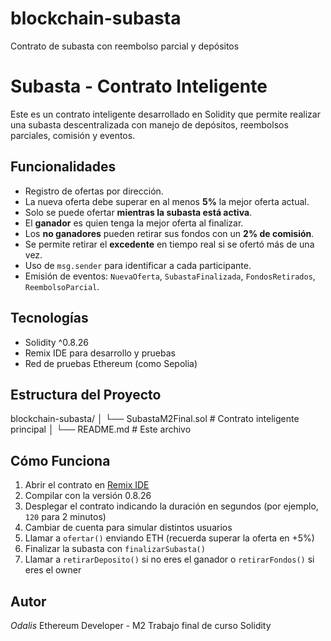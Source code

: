 # blockchain-subasta
Contrato de subasta con reembolso parcial y depósitos

# Subasta - Contrato Inteligente

Este es un contrato inteligente desarrollado en Solidity que permite realizar una subasta descentralizada con manejo de depósitos, reembolsos parciales, comisión y eventos.

## Funcionalidades

- Registro de ofertas por dirección.
- La nueva oferta debe superar en al menos **5%** la mejor oferta actual.
- Solo se puede ofertar **mientras la subasta está activa**.
- El **ganador** es quien tenga la mejor oferta al finalizar.
- Los **no ganadores** pueden retirar sus fondos con un **2% de comisión**.
- Se permite retirar el **excedente** en tiempo real si se ofertó más de una vez.
- Uso de `msg.sender` para identificar a cada participante.
- Emisión de eventos: `NuevaOferta`, `SubastaFinalizada`, `FondosRetirados`, `ReembolsoParcial`.

## Tecnologías

- Solidity ^0.8.26
- Remix IDE para desarrollo y pruebas
- Red de pruebas Ethereum (como Sepolia)

## Estructura del Proyecto

blockchain-subasta/
│
└── SubastaM2Final.sol # Contrato inteligente principal
│
└── README.md # Este archivo


## Cómo Funciona

1. Abrir el contrato en [Remix IDE](https://remix.ethereum.org/)
2. Compilar con la versión 0.8.26
3. Desplegar el contrato indicando la duración en segundos (por ejemplo, `120` para 2 minutos)
4. Cambiar de cuenta para simular distintos usuarios
5. Llamar a `ofertar()` enviando ETH (recuerda superar la oferta en +5%)
6. Finalizar la subasta con `finalizarSubasta()`
7. Llamar a `retirarDeposito()` si no eres el ganador o `retirarFondos()` si eres el owner

## Autor

*Odalis*
Ethereum Developer - M2 Trabajo final de curso Solidity


